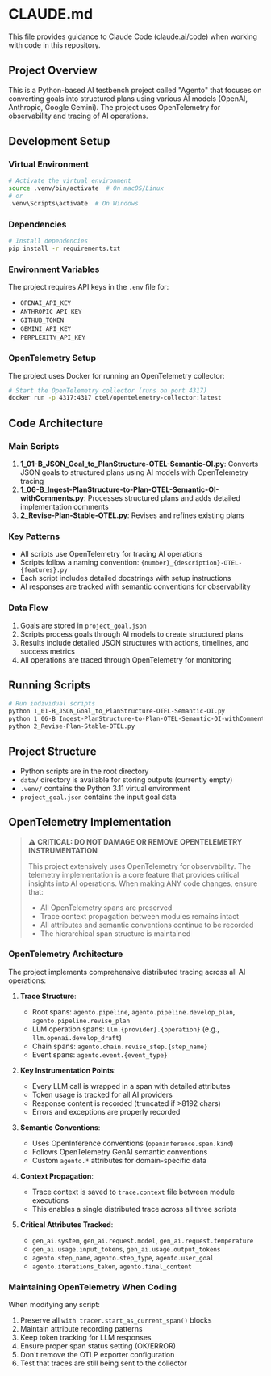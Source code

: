 # CLAUDE.md

This file provides guidance to Claude Code (claude.ai/code) when working with code in this repository.

## Project Overview
This is a Python-based AI testbench project called "Agento" that focuses on converting goals into structured plans using various AI models (OpenAI, Anthropic, Google Gemini). The project uses OpenTelemetry for observability and tracing of AI operations.

## Development Setup

### Virtual Environment
```bash
# Activate the virtual environment
source .venv/bin/activate  # On macOS/Linux
# or
.venv\Scripts\activate  # On Windows
```

### Dependencies
```bash
# Install dependencies
pip install -r requirements.txt
```

### Environment Variables
The project requires API keys in the `.env` file for:
- `OPENAI_API_KEY`
- `ANTHROPIC_API_KEY`
- `GITHUB_TOKEN`
- `GEMINI_API_KEY`
- `PERPLEXITY_API_KEY`

### OpenTelemetry Setup
The project uses Docker for running an OpenTelemetry collector:
```bash
# Start the OpenTelemetry collector (runs on port 4317)
docker run -p 4317:4317 otel/opentelemetry-collector:latest
```

## Code Architecture

### Main Scripts
1. **1_01-B_JSON_Goal_to_PlanStructure-OTEL-Semantic-OI.py**: Converts JSON goals to structured plans using AI models with OpenTelemetry tracing
2. **1_06-B_Ingest-PlanStructure-to-Plan-OTEL-Semantic-OI-withComments.py**: Processes structured plans and adds detailed implementation comments
3. **2_Revise-Plan-Stable-OTEL.py**: Revises and refines existing plans

### Key Patterns
- All scripts use OpenTelemetry for tracing AI operations
- Scripts follow a naming convention: `{number}_{description}-OTEL-{features}.py`
- Each script includes detailed docstrings with setup instructions
- AI responses are tracked with semantic conventions for observability

### Data Flow
1. Goals are stored in `project_goal.json`
2. Scripts process goals through AI models to create structured plans
3. Results include detailed JSON structures with actions, timelines, and success metrics
4. All operations are traced through OpenTelemetry for monitoring

## Running Scripts
```bash
# Run individual scripts
python 1_01-B_JSON_Goal_to_PlanStructure-OTEL-Semantic-OI.py
python 1_06-B_Ingest-PlanStructure-to-Plan-OTEL-Semantic-OI-withComments.py
python 2_Revise-Plan-Stable-OTEL.py
```

## Project Structure
- Python scripts are in the root directory
- `data/` directory is available for storing outputs (currently empty)
- `.venv/` contains the Python 3.11 virtual environment
- `project_goal.json` contains the input goal data

## OpenTelemetry Implementation

> **⚠️ CRITICAL: DO NOT DAMAGE OR REMOVE OPENTELEMETRY INSTRUMENTATION**
> 
> This project extensively uses OpenTelemetry for observability. The telemetry implementation is a core feature that provides critical insights into AI operations. When making ANY code changes, ensure that:
> - All OpenTelemetry spans are preserved
> - Trace context propagation between modules remains intact
> - All attributes and semantic conventions continue to be recorded
> - The hierarchical span structure is maintained

### OpenTelemetry Architecture

The project implements comprehensive distributed tracing across all AI operations:

1. **Trace Structure**:
   - Root spans: `agento.pipeline`, `agento.pipeline.develop_plan`, `agento.pipeline.revise_plan`
   - LLM operation spans: `llm.{provider}.{operation}` (e.g., `llm.openai.develop_draft`)
   - Chain spans: `agento.chain.revise_step.{step_name}`
   - Event spans: `agento.event.{event_type}`

2. **Key Instrumentation Points**:
   - Every LLM call is wrapped in a span with detailed attributes
   - Token usage is tracked for all AI providers
   - Response content is recorded (truncated if >8192 chars)
   - Errors and exceptions are properly recorded

3. **Semantic Conventions**:
   - Uses OpenInference conventions (`openinference.span.kind`)
   - Follows OpenTelemetry GenAI semantic conventions
   - Custom `agento.*` attributes for domain-specific data

4. **Context Propagation**:
   - Trace context is saved to `trace.context` file between module executions
   - This enables a single distributed trace across all three scripts

5. **Critical Attributes Tracked**:
   - `gen_ai.system`, `gen_ai.request.model`, `gen_ai.request.temperature`
   - `gen_ai.usage.input_tokens`, `gen_ai.usage.output_tokens`
   - `agento.step_name`, `agento.step_type`, `agento.user_goal`
   - `agento.iterations_taken`, `agento.final_content`

### Maintaining OpenTelemetry When Coding

When modifying any script:
1. Preserve all `with tracer.start_as_current_span()` blocks
2. Maintain attribute recording patterns
3. Keep token tracking for LLM responses
4. Ensure proper span status setting (OK/ERROR)
5. Don't remove the OTLP exporter configuration
6. Test that traces are still being sent to the collector
